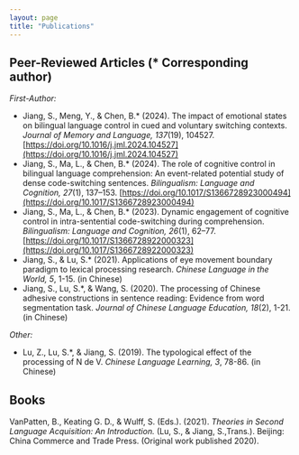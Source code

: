 ```yaml
---
layout: page
title: "Publications"
---
```


## Peer-Reviewed Articles (* Corresponding author)
*First-Author:*
- Jiang, S., Meng, Y., & Chen, B.* (2024). The impact of emotional states on bilingual language control in cued and voluntary switching contexts. *Journal of Memory and Language, 137*(19), 104527. [https://doi.org/10.1016/j.jml.2024.104527](https://doi.org/10.1016/j.jml.2024.104527)<br> 
- Jiang, S., Ma, L., & Chen, B.* (2024). The role of cognitive control in bilingual language comprehension: An event-related potential study of dense code-switching sentences. *Bilingualism: Language and Cognition, 27*(1), 137–153. [https://doi.org/10.1017/S1366728923000494](https://doi.org/10.1017/S1366728923000494)<br> 
- Jiang, S., Ma, L., & Chen, B.* (2023). Dynamic engagement of cognitive control in intra-sentential code-switching during comprehension. *Bilingualism: Language and Cognition, 26*(1), 62–77. [https://doi.org/10.1017/S1366728922000323](https://doi.org/10.1017/S1366728922000323)<br> 
- Jiang, S., & Lu, S.* (2021). Applications of eye movement boundary paradigm to lexical processing research. *Chinese
Language in the World, 5*, 1-15. (in Chinese)<br> 
- Jiang, S., Lu, S.*, & Wang, S. (2020). The processing of Chinese adhesive constructions in sentence reading: Evidence
from word segmentation task. *Journal of Chinese Language Education, 18*(2), 1-21. (in Chinese)<br> 

*Other:*
- Lu, Z., Lu, S.*, & Jiang, S. (2019). The typological effect of the processing of N de V. *Chinese Language Learning, 3*, 78-86. (in Chinese)

## Books
VanPatten, B., Keating G. D., & Wulff, S. (Eds.). (2021). *Theories in Second Language Acquisition: An Introduction.* (Lu,
S., & Jiang, S.,Trans.). Beijing: China Commerce and Trade Press. (Original work published 2020).
